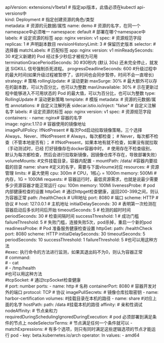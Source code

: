 apiVersion: extensions/v1beta1  # 指定api版本，此值必须在kubectl api-versions中  
kind: Deployment  # 指定创建资源的角色/类型   
metadata:  # 资源的元数据/属性 
  name: demo  # 资源的名字，在同一个namespace中必须唯一
  namespace: default # 部署在哪个namespace中
  labels:  # 设定资源的标签
    app: nginx
    version: v1
spec: # 资源规范字段
  replicas: 1 # 声明副本数目
  revisionHistoryLimit: 3 # 保留历史版本
  selector: # 选择器
    matchLabels: # 匹配标签
      app: nginx
      version: v1
  minReadySeconds: 30 #定义新建的 Pod 经过多少秒后才被视为可用
  terminationGracePeriodSeconds: 30 #30秒内 (默认 30s) 还未完全停止，就发送 SIGKILL 信号强制杀死进程。
  progressDeadlineSeconds: 600 #升级过程中的最大时间(如果升级过程被暂停了，该时间也会同步暂停，时间不会一直增长)
  strategy: # 策略
    rollingUpdate: # 滚动更新
      maxSurge: 30% # 最大额外可以存在的副本数，可以为百分比，也可以为整数
      maxUnavailable: 30% # 示在更新过程中能够进入不可用状态的 Pod 的最大值，可以为百分比，也可以为整数
    type: RollingUpdate # 滚动更新策略
  template: # 模版
    metadata: # 资源的元数据/属性 
      annotations: # 自定义注解列表
        sidecar.istio.io/inject: "false" # 自定义注解名字
      labels: # 设定资源的标签
        app: nginx
        version: v1
    spec: # 资源规范字段
      containers:
      - name: nginx# 容器的名字   
        image: nginx:1.17.0 # 容器使用的镜像地址   
        imagePullPolicy: IfNotPresent 
        # 每次Pod启动拉取镜像策略，三个选择 Always、Never、IfNotPresent
        # Always，每次都检查；
        # Never，每次都不检查（不管本地是否有）；
        # IfNotPresent，如果本地有就不检查，如果没有就拉取（手动测试时，已经 打好镜像存在docker容器中时，
	        # 使用存在不检查级别， 默认为每次都检查，然后会进行拉取新镜像，因镜像仓库不存在，导致部署失败）
        volumeMounts:       #文件挂载目录，容器内配置
        - mountPath: /data/     #容器内要挂载的目录
          name: share       #定义的名字，需要与下面vloume对应
        resources: # 资源管理
          limits: # 最大使用
            cpu: 300m # CPU，1核心 = 1000m
            memory: 500Mi # 内存，1G = 1000Mi
          requests:  # 容器运行时，最低资源需求，也就是说最少需要多少资源容器才能正常运行
            cpu: 100m
            memory: 100Mi
        livenessProbe: # pod 内部健康检查的设置
          httpGet: # 通过httpget检查健康，返回200-399之间，则认为容器正常
            path: /healthCheck # URI地址
            port: 8080 # 端口
            scheme: HTTP # 协议
            # host: 127.0.0.1 # 主机地址
          initialDelaySeconds: 30 # 表明第一次检测在容器启动后多长时间后开始
          timeoutSeconds: 5 # 检测的超时时间
          periodSeconds: 30 # 检查间隔时间
          successThreshold: 1 # 成功门槛
          failureThreshold: 5 # 失败门槛，连接失败5次，pod杀掉，重启一个新的pod
        readinessProbe: # Pod 准备服务健康检查设置
          httpGet:
            path: /healthCheck
            port: 8080
            scheme: HTTP
          initialDelaySeconds: 30
          timeoutSeconds: 5
          periodSeconds: 10
          successThreshold: 1
          failureThreshold: 5
        #也可以用这种方法   
        #exec: 执行命令的方法进行监测，如果其退出码不为0，则认为容器正常   
        #  command:   
        #    - cat   
        #    - /tmp/health   
        #也可以用这种方法   
        #tcpSocket: # 通过tcpSocket检查健康  
        #  port: number 
        ports:
          - name: http # 名称
            containerPort: 8080 # 容器开发对外的端口 
            protocol: TCP # 协议
      imagePullSecrets: # 镜像仓库拉取密钥
        - name: harbor-certification
      volumes:      #挂载目录在本机的路径
      - name: share #对应上面的名字
        hostPath:
          path: /data   #挂载本机的路径
      affinity: # 亲和性调试
        nodeAffinity: # 节点亲和力
          requiredDuringSchedulingIgnoredDuringExecution: # pod 必须部署到满足条件的节点上
            nodeSelectorTerms: # 节点满足任何一个条件就可以
            - matchExpressions: # 有多个选项，则只有同时满足这些逻辑选项的节点才能运行 pod
              - key: beta.kubernetes.io/arch
                operator: In
                values:
                - amd64